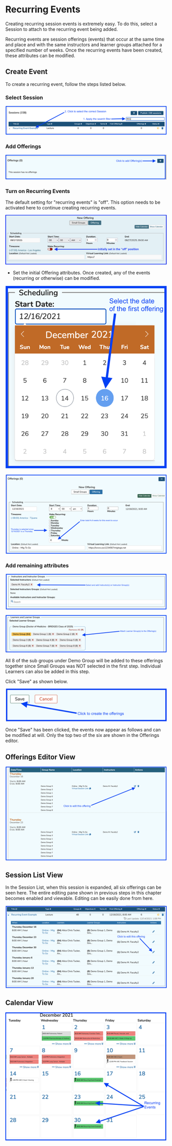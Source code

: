 # Recurring Events

Creating recurring session events is extremely easy. To do this, select a Session to attach to the recurring event being added.

Recurring events are session offerings (events) that occur at the same time and place and with the same instructors and learner groups attached for a specified number of weeks. Once the recurring events have been created, these attributes can be modified.

## Create Event

To create a recurring event, follow the steps listed below.

### Select Session

![select session](../../images/recurring_events/select_session.png)

### Add Offerings

![add offerings](../../images/recurring_events/add_offerings.png)

### Turn on Recurring Events

The default setting for "recurring events" is "off". This option needs to be activated here to continue creating recurring events.

![initially set to "Off" position](../../images/recurring_events/initially_set_to_off_position.png)

* Set the initial Offering attributes.  Once created, any of the events (recurring or otherwise) can be modified.

![Date Picker shown](../../images/recurring_events/date_picker_shown.png)

![Set Recurring Event count](../../images/recurring_events/recurring_event_set.png)

### Add remaining attributes

![Add Instructors](../../images/recurring_events/add_instructors.png)

![Add Learner Groups](../../images/recurring_events/add_learner_groups.png)

All 8 of the sub groups under Demo Group will be added to these offerings together since Small Groups was NOT selected in the first step. Individual Learners can also be added in this step.

Click "Save" as shown below.

![Save to create offerings](../../images/recurring_events/create_offerings.png)

Once "Save" has been clicked, the events now appear as follows and can be modified at will. Only the top two of the six are shown in the Offerings editor.

## Offerings Editor View

![Offerings Editor view](../../images/recurring_events/offerings_editor_view.png)

## Session List View

In the Session List, when this session is expanded, all six offerings can be seen here. The entire editing pane shown in previous steps in this chapter becomes enabled and viewable. Editing can be easily done from here.

![Session List View](../../images/recurring_events/session_list_view.png)

## Calendar View

![Calendar View](../../images/recurring_events/calendar_view.png)
